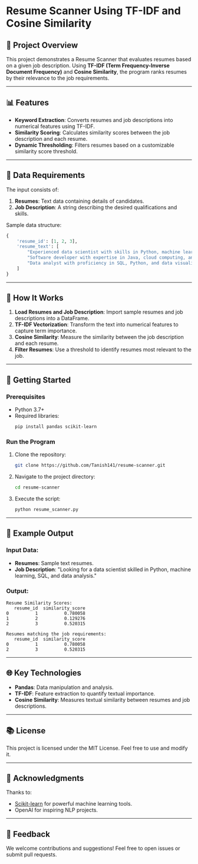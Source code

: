 # Resume Scanner Using TF-IDF and Cosine Similarity

## 🔎 Project Overview
This project demonstrates a Resume Scanner that evaluates resumes based on a given job description. Using **TF-IDF (Term Frequency-Inverse Document Frequency)** and **Cosine Similarity**, the program ranks resumes by their relevance to the job requirements.

---

## 📊 Features
- **Keyword Extraction**: Converts resumes and job descriptions into numerical features using TF-IDF.
- **Similarity Scoring**: Calculates similarity scores between the job description and each resume.
- **Dynamic Thresholding**: Filters resumes based on a customizable similarity score threshold.

---

## 📄 Data Requirements
The input consists of:
1. **Resumes**: Text data containing details of candidates.
2. **Job Description**: A string describing the desired qualifications and skills.

Sample data structure:
```python
{
    'resume_id': [1, 2, 3],
    'resume_text': [
        "Experienced data scientist with skills in Python, machine learning, and data analysis.",
        "Software developer with expertise in Java, cloud computing, and project management.",
        "Data analyst with proficiency in SQL, Python, and data visualization."
    ]
}
```

---

## 🔧 How It Works
1. **Load Resumes and Job Description**: Import sample resumes and job descriptions into a DataFrame.
2. **TF-IDF Vectorization**: Transform the text into numerical features to capture term importance.
3. **Cosine Similarity**: Measure the similarity between the job description and each resume.
4. **Filter Resumes**: Use a threshold to identify resumes most relevant to the job.

---

## 🚀 Getting Started
### Prerequisites
- Python 3.7+
- Required libraries:
  ```bash
  pip install pandas scikit-learn
  ```

### Run the Program
1. Clone the repository:
   ```bash
   git clone https://github.com/Tanish141/resume-scanner.git
   ```
2. Navigate to the project directory:
   ```bash
   cd resume-scanner
   ```
3. Execute the script:
   ```bash
   python resume_scanner.py
   ```

---

## 🎯 Example Output
### Input Data:
- **Resumes**: Sample text resumes.
- **Job Description**: "Looking for a data scientist skilled in Python, machine learning, SQL, and data analysis."

### Output:
```plaintext
Resume Similarity Scores:
   resume_id  similarity_score
0          1          0.780058
1          2          0.129276
2          3          0.520315

Resumes matching the job requirements:
   resume_id  similarity_score
0          1          0.780058
2          3          0.520315
```

---

## 🌐 Key Technologies
- **Pandas**: Data manipulation and analysis.
- **TF-IDF**: Feature extraction to quantify textual importance.
- **Cosine Similarity**: Measures textual similarity between resumes and job descriptions.

---

## 📚 License
This project is licensed under the MIT License. Feel free to use and modify it.

---

## 🙏 Acknowledgments
Thanks to:
- [Scikit-learn](https://scikit-learn.org/) for powerful machine learning tools.
- OpenAI for inspiring NLP projects.

---

## 📢 Feedback
We welcome contributions and suggestions! Feel free to open issues or submit pull requests.
